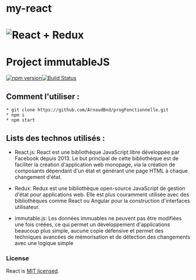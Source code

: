 # my-react

# ![React + Redux](https://encrypted-tbn0.gstatic.com/images?q=tbn:ANd9GcQIoZQZyVFw8wjwW1GeysQQpUD3M8h9WGob05tj75Ev9N7rKMCS)

# Project immutableJS
[![npm version](https://img.shields.io/npm/v/react-markdown.svg?style=flat-square)](https://www.npmjs.com/package/react-markdown)[![Build Status](https://img.shields.io/travis/rexxars/react-markdown/master.svg?style=flat-square)](https://travis-ci.org/rexxars/react-markdown)


## Comment l'utiliser :
```console
* git clone https://github.com/ArnaudBnd/progFonctionnelle.git
* npm i
* npm start
```
## Lists des technos utilisés :
* React.js:
	React est une bibliothèque JavaScript libre développée par Facebook depuis 2013. Le but principal de cette bibliothèque est de faciliter la création d'application web monopage, via la création de composants dépendant d'un état et générant une page HTML à chaque changement d'état. 

* Redux:
	Redux est une bibliothèque open-source JavaScript de gestion d'état pour applications web. Elle est plus couramment utilisée avec des bibliothèques comme React ou Angular pour la construction d'interfaces utilisateur.

* immutable.js:
	Les données immuables ne peuvent pas être modifiées une fois créées, ce qui permet un développement d'applications beaucoup plus simple, aucune copie défensive et permet des techniques avancées de mémorisation et de détection des changements avec une logique simple

### License

React is [MIT licensed](./LICENSE).